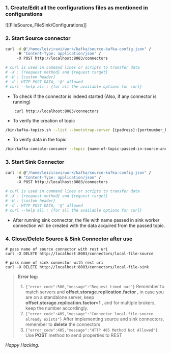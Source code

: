 ### 1. Create/Edit all the configurations files as mentioned in configurations
![[FileSource_FileSink/Configurations]]

### 2. Start Source connector

```bash
curl -d @"/home/leiziravi/work/kafka/source-kafka-config.json" /
	 -H "Content-Type: application/json" /
	 -X POST http://localhost:8083/connectors

# curl is used in command lines or scripts to transfer data
# -X : {reequest method} and {request target}
# -H : {custom header}
# -d : HTTP POST DATA, '@' allowed
# curl --help all : {for all the available options for curl}
```

- To check if the connector is indeed started (Also, if any connector is running)
```shell
	curl http://localhost:8083/connectors
```

- To verify the creation of topic

```bash
/bin/kafka-topics.sh --list --bootstrap-server {ipadress}:{portnumber_kafka_server}

```

- To verify data in the topic
```bash
/bin/kafka-console-consumer --topic {name-of-topic-passed-in-source-and-sink} --from-beginning --bootstrap-server {ipadress}:{portnumber_kafka_server}
```

### 3. Start Sink Connector
```bash
curl -d @"/home/leiziravi/work/kafka/source-kafka-config.json" /
	 -H "Content-Type: application/json" /
	 -X POST http://localhost:8083/connectors

# curl is used in command lines or scripts to transfer data
# -X : {reequest method} and {request target}
# -H : {custom header}
# -d : HTTP POST DATA, '@' allowed
# curl --help all : {for all the available options for curl}
```
- After running sink connector, the file with name passed in sink worker connection will be created with the data acquired from the passed topic.

### 4. Close/Delete Source & Sink Connector after use

```shell
# pass name of source connector with rest uri
curl -X DELETE http://localhost:8083/connectors/local-file-source 

# pass name of sink connector with rest uri
curl -X DELETE http://localhost:8083/connectors/local-file-sink

```

>
>__Error log:__
>
>1. `{"error_code":500,"message":"Request timed out"}`
>	Remember to match servers and __offset.storage.replication.factor__ , in case you are on a standalone server, keep __offset.storage.replication.factor=1__ , and for multiple brokers, keep the number accordingly.
>2.  `{"error_code":409,"message":"Connector local-file-source already exists"}`
>	After implementing source and sink connectors, remember to __delete__ the connectors
>3.  `{"error_code":405,"message":"HTTP 405 Method Not Allowed"}`
>	Use __POST__ method to send properties to REST		
>	

_Happy Hacking._

